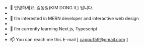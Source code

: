 - 👋 안녕하세요. 김동일(KIM DONG IL) 입니다.
- 
- 👀 I’m interested in MERN developer and interactive web design
- 
- 🌱 I’m currently learning Next.js, Typescript
- 
- 📫 You can reach me this E-mail [ cappu159@gmail.com ]

<!---
DIdaniel/DIdaniel is a ✨ special ✨ repository because its `README.md` (this file) appears on your GitHub profile.
You can click the Preview link to take a look at your changes.
--->
